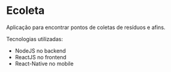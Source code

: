 # Ecoleta
Aplicação para encontrar pontos de coletas de resíduos e afins.

Tecnologias utilizadas:
* NodeJS no backend
* ReactJS no frontend
* React-Native no mobile
